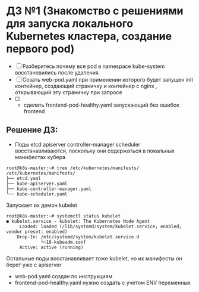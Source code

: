 # ДЗ №1 (Знакомство с решениями для запуска локального Kubernetes кластера, создание первого pod)

 - [ ] Разберитесь почему все pod в namespace kube-system восстановились после удаления.
 - [ ] Созать web-pod.yaml при применении которого будет запущен init контейнер, создающий страничку и контейнер с nginx , открывающий эту страничку при запросе
 - [ ] * сделать  frontend-pod-healthy.yaml запускающий без ошибок frontend


## Решение ДЗ:

 -  Поды etcd apiserver controller-manager scheduler восстанавливаются, поскольку они содержаться в локальных манифестах кубера
``` 
root@k8s-master:~# tree /etc/kubernetes/manifests/
/etc/kubernetes/manifests/
├── etcd.yaml
├── kube-apiserver.yaml
├── kube-controller-manager.yaml
└── kube-scheduler.yaml
```
Запускает их демон  kubelet
``` 
root@k8s-master:~# systemctl status kubelet
● kubelet.service - kubelet: The Kubernetes Node Agent
     Loaded: loaded (/lib/systemd/system/kubelet.service; enabled; vendor preset: enabled)
    Drop-In: /etc/systemd/system/kubelet.service.d
             └─10-kubeadm.conf
     Active: active (running)

``` 	 
Остальные поды восстанавливает тоже kubelet, но их манифесты он берет уже с apiserver

 - web-pod.yaml создан по инструкциям
 - frontend-pod-healthy.yaml нужно создать с учетом ENV переменных
